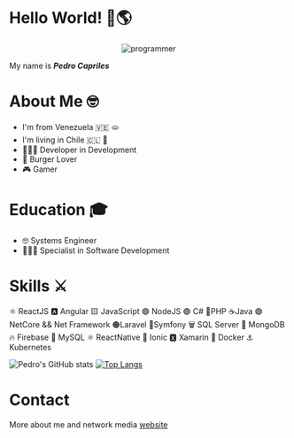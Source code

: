 # Hello World! 👋🌎 
<p align="center">
  <img src="https://user-images.githubusercontent.com/10298615/134107022-a0a1ce35-b013-4388-931d-cac9b21725f1.gif" alt="programmer" />
</p>

My name is **_Pedro Capriles_**

# About Me 🤓
* I'm from Venezuela 🇻🇪 🫓
* I'm living in Chile 🇨🇱 📍
* 👨🏻‍💻 Developer in Development
* 🍔 Burger Lover
* 🎮 Gamer

# Education 🎓
* 🤓 Systems Engineer
* 👨🏻‍💻 Specialist in Software Development

# Skills ⚔
⚛️ ReactJS
🅰️ Angular
🟨 JavaScript
🟢 NodeJS
🟣 C#
🐘PHP
☕️Java
🟣 NetCore && Net Framework
🟠Laravel
🎼Symfony
🗑 SQL Server
🍃 MongoDB
🔥 Firebase
🐬 MySQL
⚛️ ReactNative
🔵 Ionic
🆇 Xamarin
🐳 Docker
⚓️ Kubernetes

![Pedro's GitHub stats](https://github-readme-stats.vercel.app/api?username=zearkiatos&hide=contribs,prs&theme=chartreuse-dark&show_icons=true) [![Top Langs](https://github-readme-stats.vercel.app/api/top-langs/?username=zearkiatos&layout=compact&theme=chartreuse-dark)](https://github.com/zearkiatos/github-readme-stats)


# Contact

More about me and network media [website](https://pedrocapriles.io)


